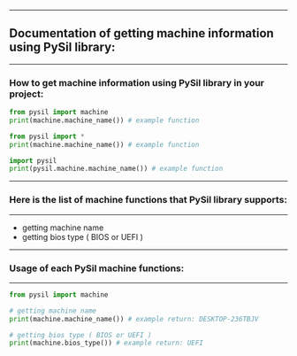 ------------------------
## Documentation of getting machine information using PySil library:
------------------------
### How to get machine information using PySil library in your project:
```python
from pysil import machine
print(machine.machine_name()) # example function
```
```python
from pysil import *
print(machine.machine_name()) # example function
```
```python
import pysil
print(pysil.machine.machine_name()) # example function
```
------------------------
### Here is the list of machine functions that PySil library supports:
------------------------
* getting machine name
* getting bios type ( BIOS or UEFI )
------------------------
### Usage of each PySil machine functions:
------------------------
```python
from pysil import machine

# getting machine name
print(machine.machine_name()) # example return: DESKTOP-236TBJV

# getting bios type ( BIOS or UEFI )
print(machine.bios_type()) # example return: UEFI
```
